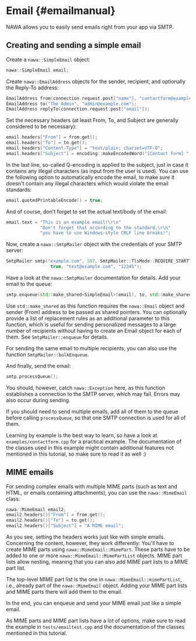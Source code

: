 Email {#emailmanual}
===

NAWA allows you to easily send emails right from your app via SMTP.

## Creating and sending a simple email

Create a `nawa::SimpleEmail` object:

```cpp
nawa::SimpleEmail email;
```

Create `nawa::EmailAddress` objects for the sender, recipient, and optionally 
the Reply-To address:

```cpp
EmailAddress from(connection.request.post["name"], "contactform@example.com");
EmailAddress to("The Admin", "admin@example.com");
EmailAddress replyTo(connection.request.post["email"]);
```

Set the necessary headers (at least From, To, and Subject are generally considered 
to be necessary):

```cpp
email.headers["From"] = from.get();
email.headers["To"] = to.get();
email.headers["Content-Type"] = "text/plain; charset=UTF-8";
email.headers["Subject"] = encoding::makeEncodedWord("[Contact Form] " + post["subject"]);
```

In the last line, so-called Q-encoding is applied to the subject, just in case it 
contains any illegal characters (as input from the user is used).
You can use the following option to automatically encode the email, to make 
sure it doesn't contain any illegal characters which would violate the email 
standards:

```cpp
email.quotedPrintableEncode() = true;
```

And of course, don't forget to set the actual text/body of the email:

```cpp
email.text = "This is an example email!\r\n"
             "Don't forget that according to the standard,\r\n"
             "you have to use Windows-style CRLF line breaks!";
```

Now, create a `nawa::SmtpMailer` object with the credentials of your SMTP 
server:

```cpp
SmtpMailer smtp("example.com", 587, SmtpMailer::TlsMode::REQUIRE_STARTTLS,
                 true, "test@example.com", "12345");
```

Have a look at the `nawa::SmtpMailer` documentation for details.
Add your email to the queue:

```cpp
smtp.enqueue(std::make_shared<SimpleEmail>(email), to, std::make_shared<EmailAddress>(from));
```

Use `std::make_shared` as this function requires the `nawa::Email` object and 
sender (From) address to be passed as shared pointers. You can optionally provide 
a list of replacement rules as an additional parameter to this function, which is 
useful for sending personalized messages to a large number of recipients without 
having to create an Email object for each of them. See `SmtpMailer::enqueue` 
for details.

For sending the same email to multiple recipients, you can also use the function 
`SmtpMailer::bulkEnqueue`.

And finally, send the email:

```cpp
smtp.processQueue();
```

You should, however, catch `nawa::Exception` here, as this function 
establishes a connection to the SMTP server, which may fail. Errors may also 
occur during sending.

If you should need to send multiple emails, add all of them to the queue before 
calling `processQueue`, so that one SMTP connection is used for all of them.

Learning by example is the best way to learn, so have a look at 
`examples/contactform.cpp` for a practical example. The documentation of the classes 
used in this example might contain additional features not mentioned in this tutorial, 
so make sure to read it as well :)

## MIME emails

For sending complex emails with multiple MIME parts (such as text and HTML, 
or emails containing attachments), you can use the `nawa::MimeEmail` class:

```cpp
nawa::MimeEmail email2;
email2.headers()["From"] = from.get();
email2.headers()["To"] = to.get();
email2.headers()["Subject"] = "A MIME email";
```

As you see, setting the headers works just like with simple emails. Concerning 
the content, however, 
they work differently: You'll have to create MIME parts using 
`nawa::MimeEmail::MimePart`. These parts have to be added to one or more 
`nawa::MimeEmail::MimePartList` objects. MIME part lists allow nesting, meaning 
that you can also add MIME part lists to a MIME part list.

The top-level MIME part list is the one in `nawa::MimeEmail::mimePartList`, 
i.e., already part of the `nawa::MimeEmail` object. Adding your MIME part lists 
and MIME parts there will add them to the email.

In the end, you can enqueue and send your MIME email just like a simple email.

As MIME parts and MIME part lists have a lot of options, make sure to read the 
example in `tests/emailtest.cpp` and the documentation of the classes mentioned 
in this tutorial.